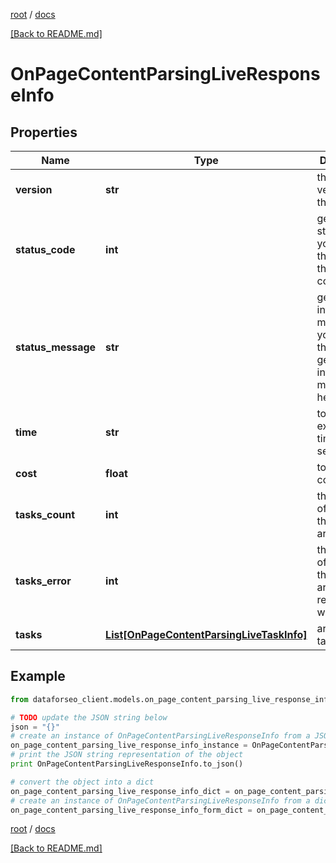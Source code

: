 [root](./../ "root") / [docs](./ "docs")

[[Back to README.md]](./../README.md "[Back to README.md]")

# OnPageContentParsingLiveResponseInfo

## Properties

Name | Type | Description | Notes
------------ | ------------- | ------------- | -------------
**version** | **str** | the current version of the API | [optional]
**status_code** | **int** | general status code you can find the full list of the response codes here | [optional]
**status_message** | **str** | general informational message you can find the full list of general informational messages here | [optional]
**time** | **str** | total execution time, seconds | [optional]
**cost** | **float** | total tasks cost, USD | [optional]
**tasks_count** | **int** | the number of tasks in the tasks array | [optional]
**tasks_error** | **int** | the number of tasks in the tasks array returned with an error | [optional]
**tasks** | [**List[OnPageContentParsingLiveTaskInfo]**](OnPageContentParsingLiveTaskInfo.md) | array of tasks | [optional]

## Example

```python
from dataforseo_client.models.on_page_content_parsing_live_response_info import OnPageContentParsingLiveResponseInfo

# TODO update the JSON string below
json = "{}"
# create an instance of OnPageContentParsingLiveResponseInfo from a JSON string
on_page_content_parsing_live_response_info_instance = OnPageContentParsingLiveResponseInfo.from_json(json)
# print the JSON string representation of the object
print OnPageContentParsingLiveResponseInfo.to_json()

# convert the object into a dict
on_page_content_parsing_live_response_info_dict = on_page_content_parsing_live_response_info_instance.to_dict()
# create an instance of OnPageContentParsingLiveResponseInfo from a dict
on_page_content_parsing_live_response_info_form_dict = on_page_content_parsing_live_response_info.from_dict(on_page_content_parsing_live_response_info_dict)
```

  

[root](./../ "root") / [docs](./ "docs")

[[Back to README.md]](./../README.md "[Back to README.md]")